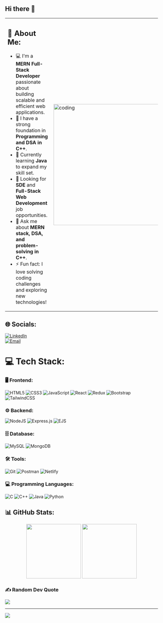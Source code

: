 ## Hi there 👋


<table>
  <tr>
    <td>
      <h2>💫 About Me:</h2>
      <ul>
        <li>💻 I'm a <strong>MERN Full-Stack Developer</strong> passionate about building scalable and efficient web applications.</li>
        <li>🔢 I have a strong foundation in <strong>Programming and DSA in C++</strong>.</li>
        <li>🌱 Currently learning <strong>Java</strong> to expand my skill set.</li>
        <li>🚀 Looking for <strong>SDE</strong> and <strong>Full-Stack Web Development</strong> job opportunities.</li>
        <li>💬 Ask me about <strong>MERN stack, DSA, and problem-solving in C++</strong>.</li>
        <li>⚡ Fun fact: I love solving coding challenges and exploring new technologies!</li>
      </ul>
    </td>
    <td>
      <img align="right" alt="coding" width="400" src="https://user-images.githubusercontent.com/46869388/89207039-b899e600-d5d7-11ea-90d0-c894383d35b4.gif">
    </td>
  </tr>
</table>

## 🌐 Socials:
[![LinkedIn](https://img.shields.io/badge/LinkedIn-%230077B5.svg?logo=linkedin&logoColor=white)](https://linkedin.com/in/varnika-gangwar-91074b22a)  
[![Email](https://img.shields.io/badge/Email-D14836?logo=gmail&logoColor=white)](mailto:varnikagangwar31@gmail.com)

# 💻 Tech Stack:

### 🖥️ Frontend:
![HTML5](https://img.shields.io/badge/html5-%23E34F26.svg?style=for-the-badge&logo=html5&logoColor=white) 
![CSS3](https://img.shields.io/badge/css3-%231572B6.svg?style=for-the-badge&logo=css3&logoColor=white) 
![JavaScript](https://img.shields.io/badge/javascript-%23323330.svg?style=for-the-badge&logo=javascript&logoColor=%23F7DF1E) 
![React](https://img.shields.io/badge/react-%2320232a.svg?style=for-the-badge&logo=react&logoColor=%2361DAFB) 
![Redux](https://img.shields.io/badge/redux-%23593d88.svg?style=for-the-badge&logo=redux&logoColor=white) 
![Bootstrap](https://img.shields.io/badge/bootstrap-%238511FA.svg?style=for-the-badge&logo=bootstrap&logoColor=white) 
![TailwindCSS](https://img.shields.io/badge/tailwindcss-%2338B2AC.svg?style=for-the-badge&logo=tailwind-css&logoColor=white) 

### ⚙️ Backend:
![NodeJS](https://img.shields.io/badge/node.js-6DA55F?style=for-the-badge&logo=node.js&logoColor=white) 
![Express.js](https://img.shields.io/badge/express.js-%23404d59.svg?style=for-the-badge&logo=express&logoColor=%2361DAFB) 
![EJS](https://img.shields.io/badge/ejs-%23B4CA65.svg?style=for-the-badge&logo=ejs&logoColor=black) 

### 🗄️ Database:
![MySQL](https://img.shields.io/badge/mysql-4479A1.svg?style=for-the-badge&logo=mysql&logoColor=white) 
![MongoDB](https://img.shields.io/badge/mongodb-%2347A248.svg?style=for-the-badge&logo=mongodb&logoColor=white)

### 🛠️ Tools:
![Git](https://img.shields.io/badge/git-%23F05033.svg?style=for-the-badge&logo=git&logoColor=white) 
![Postman](https://img.shields.io/badge/Postman-FF6C37?style=for-the-badge&logo=postman&logoColor=white) 
![Netlify](https://img.shields.io/badge/netlify-%23000000.svg?style=for-the-badge&logo=netlify&logoColor=#00C7B7) 

### 💻 Programming Languages:
![C](https://img.shields.io/badge/c-%2300599C.svg?style=for-the-badge&logo=c&logoColor=white) 
![C++](https://img.shields.io/badge/c++-%2300599C.svg?style=for-the-badge&logo=c%2B%2B&logoColor=white) 
![Java](https://img.shields.io/badge/java-%23ED8B00.svg?style=for-the-badge&logo=openjdk&logoColor=white) 
![Python](https://img.shields.io/badge/python-%2314354C.svg?style=for-the-badge&logo=python&logoColor=white) 

## 📊 GitHub Stats:
<p align="center">
  <img src="https://nirzak-streak-stats.vercel.app/?user=varnika234&theme=nightowl&hide_border=false" height="180"/>
  <img src="https://github-readme-stats.vercel.app/api/top-langs/?username=varnika234&theme=nightowl&hide_border=false&include_all_commits=true&count_private=true&layout=compact" height="180"/>
</p>

### ✍️ Random Dev Quote
![](https://quotes-github-readme.vercel.app/api?type=vertical&theme=radical)

---
[![](https://visitcount.itsvg.in/api?id=varnika234&icon=0&color=0)](https://visitcount.itsvg.in)
